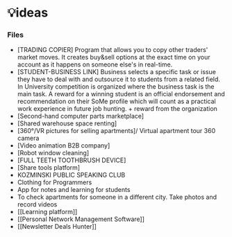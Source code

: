 # 💡ideas

### Files
 - [TRADING COPIER] Program that allows you to copy other traders' market moves. It creates buy&sell options at the exact time on your account as it happens on someone else's in real-time. 
- [STUDENT-BUSINESS LINK] Business selects a specific task or issue they have to deal with and outsource it to students from a related field. In University competition is organized where the business task is the main task. A reward for a winning student is an official endorsement and recommendation on their SoMe profile which will count as a practical work experience in future job hunting. + reward from the organization
- [Second-hand computer parts marketplace]
- [Shared warehouse space renting]
- [360°/VR pictures for selling apartments]/ Virtual apartment tour 360 camera
- [Video animation B2B company]
- [Robot window cleaning]
- [FULL TEETH TOOTHBRUSH DEVICE]
- [Share tools platform]
- KOZMINSKI PUBLIC SPEAKING CLUB
- Clothing for Programmers
- App for notes and learning for students
- To check apartments for someone in a different city. Take photos and record videos
- [[Learning platform]]
- [[Personal Network Management Software]]
- [[Newsletter Deals Hunter]]